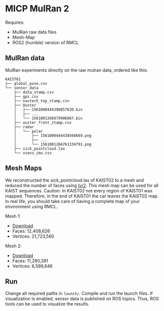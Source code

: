 # MICP MulRan 2


Requires:
- MulRan raw data files
- Mesh-Map
- ROS2 (humble) version of RMCL

## MulRan data

MulRan experiments directly on the raw mulran data, ordered like this:

```console
KAIST01
├── global_pose.csv
└── sensor_data
    ├── data_stamp.csv
    ├── gps.csv
    ├── navtech_top_stamp.csv
    ├── Ouster
    │   ├── 1561000444390857630.bin
    │   ├── ...
    │   └── 1561001266879906087.bin
    ├── ouster_front_stamp.csv
    ├── radar
    │   └── polar
    │       ├── 1561000444438566669.png
    │       ├── ...
    │       └── 1561001266761334791.png
    ├── sick_pointcloud.las
    └── xsens_imu.csv
```


## Mesh Maps

We reconstructed the sick_pointcloud.las of KAIST02 to a mesh and reduced the number of faces using [lvr2](https://github.com/uos/lvr2).
This mesh map can be used for all KAIST sequences.
Caution: In KAIST02 not every region of KAIST01 was mapped. Therefore, in the end of KAIST01 the car leaves the KAIST02 map. In real life, you should take care of having a complete map of your environment using RMCL.


Mesh 1: 
- [Download](https://kos.informatik.uni-osnabrueck.de/micpl/mulran/maps/mesh/kaist02_mesh_v21M_f12M.ply)
- Faces: 12,408,626
- Vertices: 21,723,560

Mesh 2:
- [Download](https://kos.informatik.uni-osnabrueck.de/micpl/mulran/maps/mesh/kaist02_mesh_v6M_f11M.ply)
- Faces: 11,280,391
- Vertices: 6,598,646


## Run

Change all required paths in `launch/`. Compile and run the launch files. If visualization is enabled, sensor data is published on ROS topics. Thus, ROS tools can be used to visualize the results.


